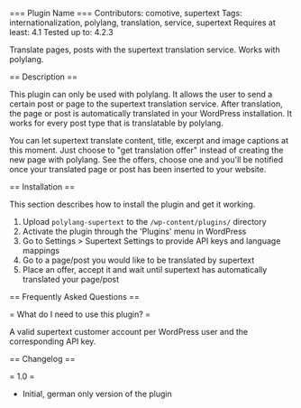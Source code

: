 === Plugin Name ===
Contributors: comotive, supertext
Tags: internationalization, polylang, translation, service, supertext
Requires at least: 4.1
Tested up to: 4.2.3

Translate pages, posts with the supertext translation service. Works with polylang.


== Description ==

This plugin can only be used with polylang. It allows the user to send a certain post or page to
the supertext translation service. After translation, the page or post is automatically translated
in your WordPress installation. It works for every post type that is translatable by polylang.

You can let supertext translate content, title, excerpt and image captions at this moment.
Just choose to "get translation offer" instead of creating the new page with polylang. See the offers,
choose one and you'll be notified once your translated page or post has been inserted to your website.


== Installation ==

This section describes how to install the plugin and get it working.

1. Upload `polylang-supertext` to the `/wp-content/plugins/` directory
2. Activate the plugin through the 'Plugins' menu in WordPress
3. Go to Settings > Supertext Settings to provide API keys and language mappings
4. Go to a page/post you would like to be translated by supertext
5. Place an offer, accept it and wait until supertext has automatically translated your page/post

== Frequently Asked Questions ==

= What do I need to use this plugin? =

A valid supertext customer account per WordPress user and the corresponding API key.


== Changelog ==

= 1.0 =
* Initial, german only version of the plugin